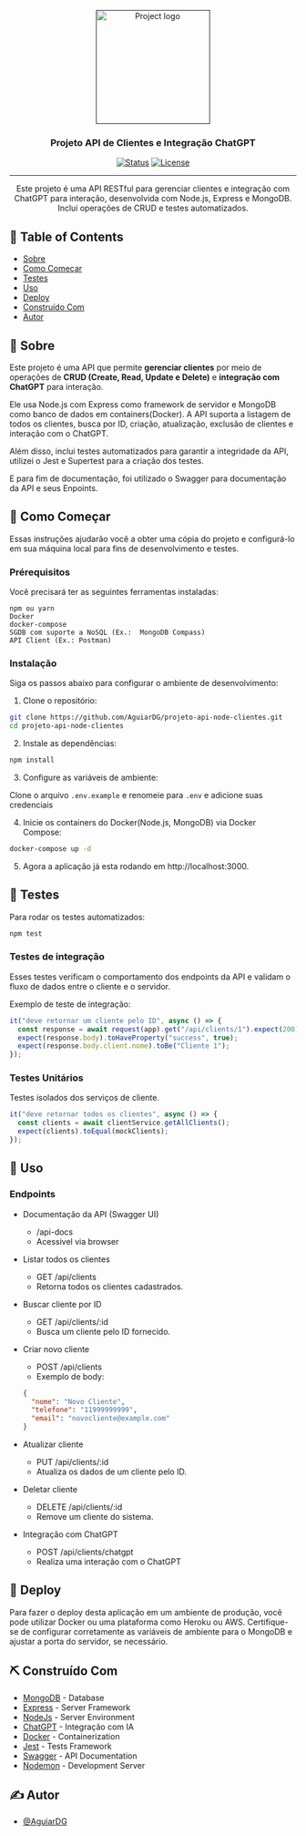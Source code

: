 <p align="center">
  <a href="" rel="noopener">
 <img width=200px height=200px src="https://i.imgur.com/6wj0hh6.jpg" alt="Project logo"></a>
</p>

<h3 align="center">Projeto API de Clientes e Integração ChatGPT</h3>

<div align="center">

[![Status](https://img.shields.io/badge/status-active-success.svg)]()
[![License](https://img.shields.io/badge/license-MIT-blue.svg)](/LICENSE)

</div>

---

<p align="center"> Este projeto é uma API RESTful para gerenciar clientes e integração com ChatGPT para interação, desenvolvida com Node.js, Express e MongoDB. Inclui operações de CRUD e testes automatizados.
    <br> 
</p>

## 📝 Table of Contents

- [Sobre](#sobre)
- [Como Começar](#comecar)
- [Testes](#testes)
- [Uso](#uso)
- [Deploy](#Deploy)
- [Construído Com](#construido_com)
- [Autor](#autor)

## 🧐 Sobre <a name = "sobre"></a>

Este projeto é uma API que permite <b>gerenciar clientes</b> por meio de operações de <b>CRUD (Create, Read, Update e Delete)</b> e <b>integração com ChatGPT</b> para interação. 

Ele usa Node.js com Express como framework de servidor e MongoDB como banco de dados em containers(Docker). A API suporta a listagem de todos os clientes, busca por ID, criação, atualização, exclusão de clientes e interação com o ChatGPT. 

Além disso, inclui testes automatizados para garantir a integridade da API, utilizei o Jest e Supertest para a criação dos testes. 


E para fim de documentação, foi utilizado o Swagger para documentação da API e seus Enpoints.


## 🏁 Como Começar <a name = "comecar"></a>

Essas instruções ajudarão você a obter uma cópia do projeto e configurá-lo em sua máquina local para fins de desenvolvimento e testes.

### Prérequisitos

Você precisará ter as seguintes ferramentas instaladas:

```
npm ou yarn
Docker
docker-compose
SGDB com suporte a NoSQL (Ex.:  MongoDB Compass)
API Client (Ex.: Postman)
```

### Instalação

Siga os passos abaixo para configurar o ambiente de desenvolvimento:

1. Clone o repositório:

```bash
git clone https://github.com/AguiarDG/projeto-api-node-clientes.git
cd projeto-api-node-clientes
```

2. Instale as dependências:

```bash
npm install
```

3. Configure as variáveis de ambiente:

Clone o  arquivo `.env.example` e renomeie para `.env` e adicione suas credenciais

4.  Inicie os containers do Docker(Node.js, MongoDB) via Docker Compose:

```bash
docker-compose up -d
```

5. Agora a aplicação já esta rodando em http://localhost:3000.

## 🔧 Testes <a name = "testes"></a>

Para rodar os testes automatizados:

```bash
npm test
```

### Testes de integração

Esses testes verificam o comportamento dos endpoints da API e validam o fluxo de dados entre o cliente e o servidor.

Exemplo de teste de integração:

```javascript
it("deve retornar um cliente pelo ID", async () => {
  const response = await request(app).get("/api/clients/1").expect(200);
  expect(response.body).toHaveProperty("success", true);
  expect(response.body.client.nome).toBe("Cliente 1");
});
```

### Testes Unitários

Testes isolados dos serviços de cliente.

```javascript
it("deve retornar todos os clientes", async () => {
  const clients = await clientService.getAllClients();
  expect(clients).toEqual(mockClients);
});
```

## 🎈 Uso <a name="uso"></a>

### Endpoints
  - Documentação da API (Swagger UI)
    - /api-docs
    - Acessivel via browser

  - Listar todos os clientes
    - GET /api/clients
    - Retorna todos os clientes cadastrados.

  - Buscar cliente por ID
    - GET /api/clients/:id
    - Busca um cliente pelo ID fornecido.

  - Criar novo cliente
    - POST /api/clients
    - Exemplo de body:
    ```json
    {
      "nome": "Novo Cliente",
      "telefone": "11999999999",
      "email": "novocliente@example.com"
    }
    ```

  - Atualizar cliente
    - PUT /api/clients/:id
    - Atualiza os dados de um cliente pelo ID.

  - Deletar cliente
    - DELETE /api/clients/:id
    - Remove um cliente do sistema.
  
  - Integração com ChatGPT
    - POST /api/clients/chatgpt
    - Realiza uma interação com o ChatGPT

## 🚀 Deploy <a name = "deploy"></a>

Para fazer o deploy desta aplicação em um ambiente de produção, você pode utilizar Docker ou uma plataforma como Heroku ou AWS. Certifique-se de configurar corretamente as variáveis de ambiente para o MongoDB e ajustar a porta do servidor, se necessário.

## ⛏️ Construído Com <a name = "construido_com"></a>

- [MongoDB](https://www.mongodb.com/) - Database
- [Express](https://expressjs.com/) - Server Framework
- [NodeJs](https://nodejs.org/en/) - Server Environment
- [ChatGPT](https://chat.openai.com/) - Integração com IA
- [Docker](https://www.docker.com/) - Containerization
- [Jest](https://jestjs.io/pt-BR/) - Tests Framework
- [Swagger](https://swagger.io) - API Documentation
- [Nodemon](https://nodemon.io/) - Development Server

## ✍️ Autor <a name = "autor"></a>

- [@AguiarDG](https://github.com/AguiarDG)
